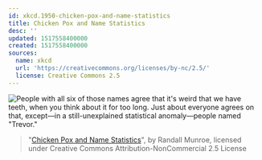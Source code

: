 ```yaml
---
id: xkcd.1950-chicken-pox-and-name-statistics
title: Chicken Pox and Name Statistics
desc: ''
updated: 1517558400000
created: 1517558400000
sources:
  name: xkcd
  url: 'https://creativecommons.org/licenses/by-nc/2.5/'
  license: Creative Commons 2.5
---
```

![People with all six of those names agree that it's weird that we have teeth, when you think about it for too long. Just about everyone agrees on that, except—in a still-unexplained statistical anomaly—people named "Trevor."](https://imgs.xkcd.com/comics/chicken_pox_and_name_statistics.png)
> "[Chicken Pox and Name Statistics](https://xkcd.com/1950/)", by Randall Munroe, licensed under Creative Commons Attribution-NonCommercial 2.5 License
